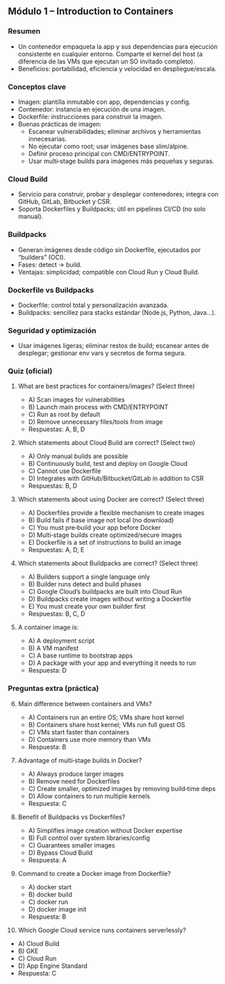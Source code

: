 ## Módulo 1 – Introduction to Containers

### Resumen
- Un contenedor empaqueta la app y sus dependencias para ejecución consistente en cualquier entorno. Comparte el kernel del host (a diferencia de las VMs que ejecutan un SO invitado completo).
- Beneficios: portabilidad, eficiencia y velocidad en despliegue/escala.

### Conceptos clave
- Imagen: plantilla inmutable con app, dependencias y config.
- Contenedor: instancia en ejecución de una imagen.
- Dockerfile: instrucciones para construir la imagen.
- Buenas prácticas de imagen:
  - Escanear vulnerabilidades; eliminar archivos y herramientas innecesarias.
  - No ejecutar como root; usar imágenes base slim/alpine.
  - Definir proceso principal con CMD/ENTRYPOINT.
  - Usar multi‑stage builds para imágenes más pequeñas y seguras.

### Cloud Build
- Servicio para construir, probar y desplegar contenedores; integra con GitHub, GitLab, Bitbucket y CSR.
- Soporta Dockerfiles y Buildpacks; útil en pipelines CI/CD (no solo manual).

### Buildpacks
- Generan imágenes desde código sin Dockerfile, ejecutados por “builders” (OCI).
- Fases: detect → build.
- Ventajas: simplicidad; compatible con Cloud Run y Cloud Build.

### Dockerfile vs Buildpacks
- Dockerfile: control total y personalización avanzada.
- Buildpacks: sencillez para stacks estándar (Node.js, Python, Java…).

### Seguridad y optimización
- Usar imágenes ligeras; eliminar restos de build; escanear antes de desplegar; gestionar env vars y secretos de forma segura.

### Quiz (oficial)
1) What are best practices for containers/images? (Select three)
   - A) Scan images for vulnerabilities
   - B) Launch main process with CMD/ENTRYPOINT
   - C) Run as root by default
   - D) Remove unnecessary files/tools from image
   - Respuestas: A, B, D

2) Which statements about Cloud Build are correct? (Select two)
   - A) Only manual builds are possible
   - B) Continuously build, test and deploy on Google Cloud
   - C) Cannot use Dockerfile
   - D) Integrates with GitHub/Bitbucket/GitLab in addition to CSR
   - Respuestas: B, D

3) Which statements about using Docker are correct? (Select three)
   - A) Dockerfiles provide a flexible mechanism to create images
   - B) Build fails if base image not local (no download)
   - C) You must pre‑build your app before Docker
   - D) Multi‑stage builds create optimized/secure images
   - E) Dockerfile is a set of instructions to build an image
   - Respuestas: A, D, E

4) Which statements about Buildpacks are correct? (Select three)
   - A) Builders support a single language only
   - B) Builder runs detect and build phases
   - C) Google Cloud’s buildpacks are built into Cloud Run
   - D) Buildpacks create images without writing a Dockerfile
   - E) You must create your own builder first
   - Respuestas: B, C, D

5) A container image is:
   - A) A deployment script
   - B) A VM manifest
   - C) A base runtime to bootstrap apps
   - D) A package with your app and everything it needs to run
   - Respuesta: D

### Preguntas extra (práctica)
6) Main difference between containers and VMs?
   - A) Containers run an entire OS; VMs share host kernel
   - B) Containers share host kernel; VMs run full guest OS
   - C) VMs start faster than containers
   - D) Containers use more memory than VMs
   - Respuesta: B

7) Advantage of multi‑stage builds in Docker?
   - A) Always produce larger images
   - B) Remove need for Dockerfiles
   - C) Create smaller, optimized images by removing build‑time deps
   - D) Allow containers to run multiple kernels
   - Respuesta: C

8) Benefit of Buildpacks vs Dockerfiles?
   - A) Simplifies image creation without Docker expertise
   - B) Full control over system libraries/config
   - C) Guarantees smaller images
   - D) Bypass Cloud Build
   - Respuesta: A

9) Command to create a Docker image from Dockerfile?
   - A) docker start
   - B) docker build
   - C) docker run
   - D) docker image init
   - Respuesta: B

10) Which Google Cloud service runs containers serverlessly?
   - A) Cloud Build
   - B) GKE
   - C) Cloud Run
   - D) App Engine Standard
   - Respuesta: C